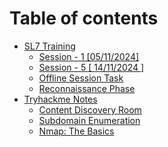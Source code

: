 # Table of contents

* [SL7 Training](README.md)
  * [Session - 1 \[05/11/2024\]](sl7-training/session-1-05-11-2024.md)
  * [Session - 5 \[ 14/11/2024 \]](sl7-training/session-5-14-11-2024.md)
  * [Offline Session Task](sl7-training/offline-session-task.md)
  * [Reconnaissance Phase](sl7-training/reconnaissance-phase.md)
* [Tryhackme Notes](tryhackme-notes/README.md)
  * [Content Discovery Room](tryhackme-notes/content-discovery-room.md)
  * [Subdomain Enumeration](tryhackme-notes/subdomain-enumeration.md)
  * [Nmap: The Basics](tryhackme-notes/nmap-the-basics.md)
